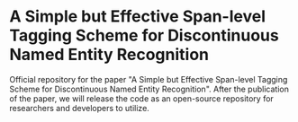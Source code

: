 # A Simple but Effective Span-level Tagging Scheme for Discontinuous Named Entity Recognition

Official repository for the paper "A Simple but Effective Span-level Tagging Scheme for Discontinuous Named Entity Recognition". After the publication of the paper, we will release the code as an open-source repository for researchers and developers to utilize.

